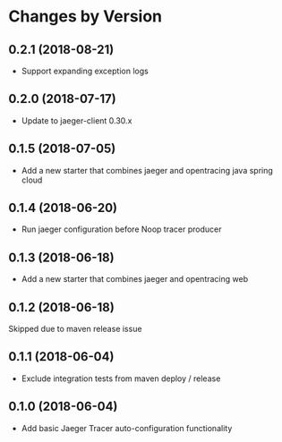 Changes by Version
==================

0.2.1 (2018-08-21)
-------------------

- Support expanding exception logs

0.2.0 (2018-07-17)
-------------------

- Update to jaeger-client 0.30.x

0.1.5 (2018-07-05)
-------------------

- Add a new starter that combines jaeger and opentracing java spring cloud


0.1.4 (2018-06-20)
-------------------

- Run jaeger configuration before Noop tracer producer

0.1.3 (2018-06-18)
-------------------

- Add a new starter that combines jaeger and opentracing web


0.1.2 (2018-06-18)
-------------------

Skipped due to maven release issue


0.1.1 (2018-06-04)
-------------------

- Exclude integration tests from maven deploy / release

0.1.0 (2018-06-04)
-------------------

- Add basic Jaeger Tracer auto-configuration functionality
